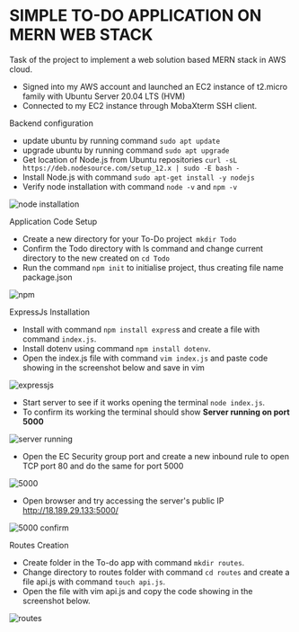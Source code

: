 # SIMPLE TO-DO APPLICATION ON MERN WEB STACK
Task of the project to implement a web solution based MERN stack in AWS cloud.
* Signed into my AWS account and launched an EC2 instance of t2.micro family with Ubuntu Server 20.04 LTS (HVM)
* Connected to my EC2 instance through MobaXterm SSH client.

Backend configuration
- update ubuntu by running command `sudo apt update`
- upgrade ubuntu by running command `sudo apt upgrade`
- Get location of Node.js from Ubuntu repositories `curl -sL https://deb.nodesource.com/setup_12.x | sudo -E bash -`
- Install Node.js with command `sudo apt-get install -y nodejs`
- Verify node installation with command `node -v`  and `npm -v`

![node installation](https://user-images.githubusercontent.com/50557587/138787111-88c5b8c8-4219-4069-9196-eff9713fbb27.PNG)

Application Code Setup
- Create a new directory for your To-Do project` mkdir Todo`
- Confirm the Todo directory with ls command and change current directory to the new created on `cd Todo`
- Run the command `npm init` to initialise project, thus creating file name package.json

![npm](https://user-images.githubusercontent.com/50557587/138788182-1fa1250d-cf5e-4e9f-9325-76ab8ed267a7.PNG)

ExpressJs Installation
- Install with command `npm install expres`s and create a file with command  `index.js`.
- Install dotenv using command `npm install dotenv`.
- Open the index.js file with command `vim index.js` and paste code showing in the screenshot below and save in vim

![expressjs](https://user-images.githubusercontent.com/50557587/138789226-f21d63d4-6cac-407c-bc5d-17e53bad387b.PNG)

- Start server to see if it works opening the terminal `node index.js`. 
- To confirm its working the terminal should show **Server running on port 5000**

![server running](https://user-images.githubusercontent.com/50557587/138790265-abcc31d5-73c6-465c-939e-ac323ab86dc2.PNG)

- Open the EC Security group port and create a new inbound rule to open TCP port 80 and do the same for port 5000

![5000](https://user-images.githubusercontent.com/50557587/138790553-1641f9b5-9f74-4bc8-a9cd-92c4499af4bb.PNG)

- Open browser and try accessing the server's public IP http://18.189.29.133:5000/

![5000 confirm](https://user-images.githubusercontent.com/50557587/138791415-ecef0487-1870-4b7c-a0b0-680af339e6d9.PNG)

Routes Creation
- Create folder in the To-do app with command `mkdir routes`.
- Change directory to routes folder with command `cd routes` and create a file api.js with command `touch api.js`.
- Open the file with vim api.js and copy the code showing in the screenshot below.

![routes](https://user-images.githubusercontent.com/50557587/138792312-e8a2fbe7-2cb5-4e1b-9ee8-c45af144da86.PNG)




